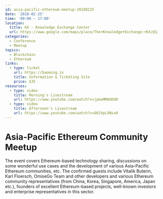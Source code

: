 ```yaml
---
id: asia-pacific-ethereum-meetup-20180225
date: '2018-02-25'
time: '09:00 ~ 17:00'
location:
  title: KX - Knowledge Exchange Center
  url: https://www.google.com/maps/place/The+Knowledge+Exchange:+KX/@13.7204878,100.4961223,17z/data=!3m1!4b1!4m5!3m4!1s0x30e298ee5d02d0a3:0xe2511ae461733d57!8m2!3d13.7204878!4d100.498311
categories:
  - Conference
  - Meetup
topics:
  - Blockchain
  - Ethereum
links:
  - type: ticket
    url: https://baoming.in
    title: Information & Ticketing Site
    price: $35
resources:
  - type: video
    title: Morning's Livestream
    url: https://www.youtube.com/watch?v=jpmaMMAUDU0
  - type: video
    title: Afternoon's Livestream
    url: https://www.youtube.com/watch?v=OOJVpL9Nsx8
---
```


# Asia-Pacific Ethereum Community Meetup

The event covers Ethereum-based technology sharing, discussions on some wonderful use cases
and the development of various Asia-Pacific Ethereum communities, etc. The confirmed guests
include Vitalik Buterin, Karl Floersch, OmiseGo Team and other developers and various Ethereum
community representatives (from China, Korea, Singapore, America, Japan etc.), founders of
excellent Ethereum-based projects, well-known investors and enterprise representatives in
this sector.
